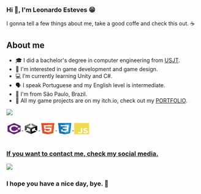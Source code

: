 ### Hi 👋, I'm Leonardo Esteves 😁

I gonna tell a few things about me, take a good coffe and check this out. ☕

## About me

- 🎓 I did a bachelor's degree in computer engineering from [USJT](https://www.usjt.br/).
- 🔭 I'm interested in game development and game design.
- 💻 I’m currently learning Unity and C#.
- 🗣 I speak Portuguese and my English level is intermediate.
- 📌 I'm from São Paulo, Brazil.
- 📂 All my game projects are on my itch.io, check out my [PORTFOLIO](https://estevves.itch.io/).

<div>
  <a href="https://github.com/leoestevves">
  <!-
  <img height="180em" src="https://github-readme-stats.vercel.app/api?username=leoestevves&show_icons=true&theme=tokyonight&include_all_commits=true&count_private=true"/>  
  <img height="180em" src="https://github-readme-stats.vercel.app/api/top-langs/?username=leoestevves&layout=compact&langs_count=6&theme=tokyonight"/>
</div>
<div style="display: inline_block"><br>  
  <img align="center" alt="Csharp" height="30" width="40" src="https://raw.githubusercontent.com/devicons/devicon/master/icons/csharp/csharp-plain.svg">
  <img align="center" alt="Unity" height="30" width="40" src="https://raw.githubusercontent.com/devicons/devicon/master/icons/unity/unity-original.svg">
  <img align="center" alt="HTML" height="30" width="40" src="https://raw.githubusercontent.com/devicons/devicon/master/icons/html5/html5-original.svg">
  <img align="center" alt="CSS" height="30" width="40" src="https://raw.githubusercontent.com/devicons/devicon/master/icons/css3/css3-original.svg">
  <img align="center" alt="Js" height="30" width="40" src="https://raw.githubusercontent.com/devicons/devicon/master/icons/javascript/javascript-plain.svg">
</div>

 <br>
  
  ### If you want to contact me, check my social media.

<div>  
  <!--<a href="leogoncalves60@gmail.com"><img src="https://img.shields.io/badge/-Gmail-%23333?style=for-the-badge&logo=gmail&logoColor=white" target="_blank"></a>-->
  <a href="https://www.linkedin.com/in/leonardo-esteves-471a06237" target="_blank"><img src="https://img.shields.io/badge/-LinkedIn-%230077B5?style=for-the-badge&logo=linkedin&logoColor=white" target="_blank"></a> 


 ### I hope you have a nice day, bye. 👋
